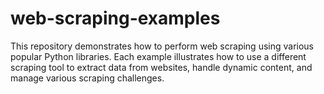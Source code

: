 # web-scraping-examples
This repository demonstrates how to perform web scraping using various popular Python libraries. Each example illustrates how to use a different scraping tool to extract data from websites, handle dynamic content, and manage various scraping challenges.
